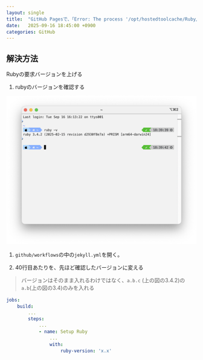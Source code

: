 ```yaml
---
layout: single
title:  "GitHub Pagesで、「Error: The process '/opt/hostedtoolcache/Ruby/3.1.6/x64/bin/gem' failed with exit code 1」と出た時の対処法"
date:   2025-09-16 18:45:00 +0900
categories: GitHub
---
```


## 解決方法
Rubyの要求バージョンを上げる

1. rubyのバージョンを確認する

![](/assets/images/2-1.png)

1. `github/workflows`の中の`jekyll.yml`を開く。

1. 40行目あたりを、先ほど確認したバージョンに変える

> バージョンはそのまま入れるわけではなく、`a.b.c` (上の図の3.4.2)の`a.b`(上の図の3.4)のみを入れる

``` yaml
jobs:
    build:
        ...
        steps:
            ...
            - name: Setup Ruby
                ...
                with: 
                    ruby-version: 'x.x'

```

